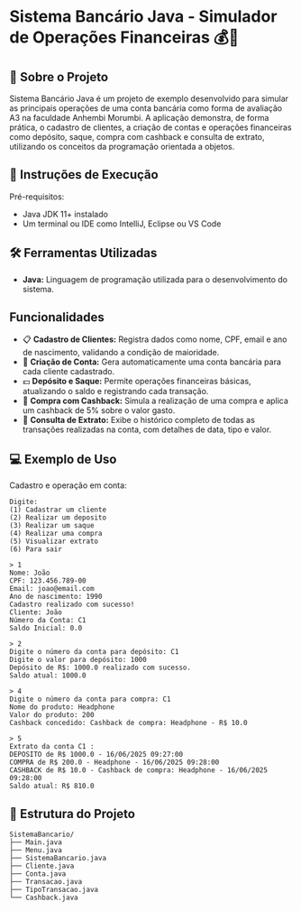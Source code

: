  # Sistema Bancário Java - Simulador de Operações Financeiras 💰🤖

## 📌 **Sobre o Projeto**  
Sistema Bancário Java é um projeto de exemplo desenvolvido para simular as principais operações de uma conta bancária como forma de avaliação A3 na faculdade Anhembi Morumbi. A aplicação demonstra, de forma prática, o cadastro de clientes, a criação de contas e operações financeiras como depósito, saque, compra com cashback e consulta de extrato, utilizando os conceitos da programação orientada a objetos.

## 🚀 Instruções de Execução
Pré-requisitos:
- Java JDK 11+ instalado
- Um terminal ou IDE como IntelliJ, Eclipse ou VS Code

## 🛠️ **Ferramentas Utilizadas**  
- **Java:** Linguagem de programação utilizada para o desenvolvimento do sistema.  

##  **Funcionalidades**  
- 📋 **Cadastro de Clientes:** Registra dados como nome, CPF, email e ano de nascimento, validando a condição de maioridade.  
- 🏦 **Criação de Conta:** Gera automaticamente uma conta bancária para cada cliente cadastrado.  
- 💵 **Depósito e Saque:** Permite operações financeiras básicas, atualizando o saldo e registrando cada transação.  
- 🛒 **Compra com Cashback:** Simula a realização de uma compra e aplica um cashback de 5% sobre o valor gasto.  
- 📃 **Consulta de Extrato:** Exibe o histórico completo de todas as transações realizadas na conta, com detalhes de data, tipo e valor.

## 💻 Exemplo de Uso
Cadastro e operação em conta:

```plaintext
Digite:
(1) Cadastrar um cliente
(2) Realizar um deposito
(3) Realizar um saque
(4) Realizar uma compra
(5) Visualizar extrato
(6) Para sair

> 1
Nome: João
CPF: 123.456.789-00
Email: joao@email.com
Ano de nascimento: 1990
Cadastro realizado com sucesso!
Cliente: João
Número da Conta: C1
Saldo Inicial: 0.0

> 2
Digite o número da conta para depósito: C1
Digite o valor para depósito: 1000
Depósito de R$: 1000.0 realizado com sucesso.
Saldo atual: 1000.0

> 4
Digite o número da conta para compra: C1
Nome do produto: Headphone
Valor do produto: 200
Cashback concedido: Cashback de compra: Headphone - R$ 10.0

> 5
Extrato da conta C1 :
DEPOSITO de R$ 1000.0 - 16/06/2025 09:27:00
COMPRA de R$ 200.0 - Headphone - 16/06/2025 09:28:00
CASHBACK de R$ 10.0 - Cashback de compra: Headphone - 16/06/2025 09:28:00
Saldo atual: R$ 810.0
```

## 📂 **Estrutura do Projeto**  
```plaintext
SistemaBancario/
├── Main.java
├── Menu.java
├── SistemaBancario.java
├── Cliente.java
├── Conta.java
├── Transacao.java
├── TipoTransacao.java
└── Cashback.java


